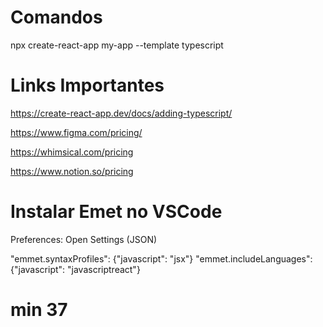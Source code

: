

# Comandos 

npx create-react-app my-app --template typescript

# Links Importantes

https://create-react-app.dev/docs/adding-typescript/

https://www.figma.com/pricing/

https://whimsical.com/pricing


https://www.notion.so/pricing

# Instalar Emet no VSCode

Preferences: Open Settings (JSON)

"emmet.syntaxProfiles": {"javascript": "jsx"}
"emmet.includeLanguages": {"javascript": "javascriptreact"}


# min 37
